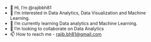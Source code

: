- 👋 Hi, I’m @rajibbh81
- 👀 I’m interested in Data Analytics, Data Visualization and Machine Learning.
- 🌱 I’m currently learning Data analytics and Machine Learning.
- 💞️ I’m looking to collaborate on Data Analytics
- 📫 How to reach me - rajib.bh81@gmail.com

<!---
rajibbh81/rajibbh81 is a ✨ special ✨ repository because its `README.md` (this file) appears on your GitHub profile.
You can click the Preview link to take a look at your changes.
--->
